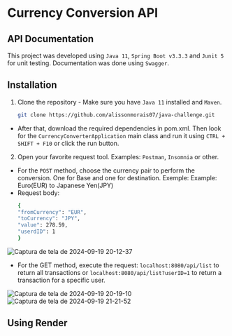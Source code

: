 # Currency Conversion API
## API Documentation
This project was developed using `Java 11`, `Spring Boot v3.3.3` and `Junit 5` for unit testing. Documentation was done using `Swagger`.
## Installation
1. Clone the repository - Make sure you have `Java 11` installed and `Maven`.
   ```bash
   git clone https://github.com/alissonmorais07/java-challenge.git
- After that, download the required dependencies in pom.xml. Then look for the `CurrencyConverterApplication` main class and run it using `CTRL + SHIFT + F10` or click the run button.

2. Open your favorite request tool. Examples: `Postman`, `Insomnia` or other.
- For the `POST` method, choose the currency pair to perform the conversion. One for Base and one for destination.
  Exemple: Example: Euro(EUR) to Japanese Yen(JPY)
- Request body:
  ```bash
  {
  "fromCurrency": "EUR",
  "toCurrency": "JPY",
  "value": 278.59,
  "userdID": 1
  }
![Captura de tela de 2024-09-19 20-12-37](https://github.com/user-attachments/assets/8639c40a-3568-4ca7-854e-125286414150)
- For the GET method, execute the request: `localhost:8080/api/list` to return all transactions or `localhost:8080/api/list?userID=1` to return a transaction for a specific user.

![Captura de tela de 2024-09-19 20-19-10](https://github.com/user-attachments/assets/873e2978-f91e-4813-8d02-7327dff24ae2)
![Captura de tela de 2024-09-19 21-21-52](https://github.com/user-attachments/assets/b9e16035-3eb4-4e55-8ad0-68ccda1f8fbc)

## Using Render

  
